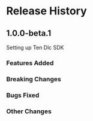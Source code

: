 # Release History

##  1.0.0-beta.1
Setting up Ten Dlc SDK

### Features Added



### Breaking Changes

### Bugs Fixed


### Other Changes

